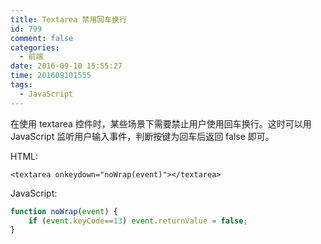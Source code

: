 ```yaml
---
title: Textarea 禁用回车换行
id: 799
comment: false
categories:
  - 前端
date: 2016-09-10 15:55:27
time: 201609101555
tags:
  - JavaScript
---
```


在使用 textarea 控件时，某些场景下需要禁止用户使用回车换行。这时可以用 JavaScript 监听用户输入事件，判断按键为回车后返回 false 即可。

<!-- more -->

HTML:

``` xhtml
<textarea onkeydown="noWrap(event)"></textarea>
```

JavaScript:

``` js
function noWrap(event) {
	if (event.keyCode==13) event.returnValue = false;
}
```